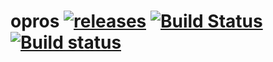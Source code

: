# opros [![releases](https://img.shields.io/github/tag/igagis/opros.svg)](https://github.com/igagis/opros/releases) [![Build Status](https://travis-ci.org/igagis/opros.svg?branch=master)](https://travis-ci.org/igagis/opros) [![Build status](https://ci.appveyor.com/api/projects/status/de06ho97fmvmxnjx/branch/master?svg=true)](https://ci.appveyor.com/project/igagis/opros/branch/master)


